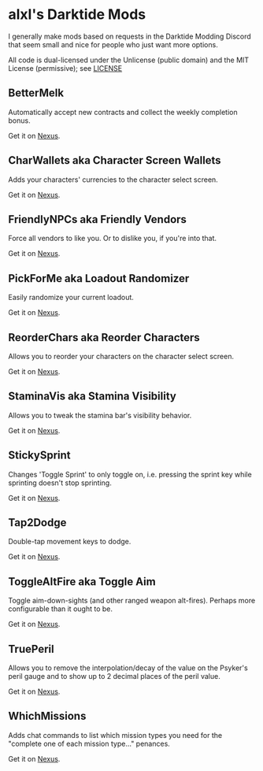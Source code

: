 # alxl's Darktide Mods
I generally make mods based on requests in the Darktide Modding Discord that seem small and nice for people who just want more options.

All code is dual-licensed under the Unlicense (public domain) and the MIT License (permissive); see [LICENSE](LICENSE)

## BetterMelk
Automatically accept new contracts and collect the weekly completion bonus.

Get it on [Nexus](https://www.nexusmods.com/warhammer40kdarktide/mods/71).

## CharWallets aka Character Screen Wallets
Adds your characters' currencies to the character select screen.

Get it on [Nexus](https://www.nexusmods.com/warhammer40kdarktide/mods/67).

## FriendlyNPCs aka Friendly Vendors
Force all vendors to like you. Or to dislike you, if you're into that.

Get it on [Nexus](https://www.nexusmods.com/warhammer40kdarktide/mods/59).

## PickForMe aka Loadout Randomizer
Easily randomize your current loadout.

Get it on [Nexus](https://www.nexusmods.com/warhammer40kdarktide/mods/66).

## ReorderChars aka Reorder Characters
Allows you to reorder your characters on the character select screen.

Get it on [Nexus](https://www.nexusmods.com/warhammer40kdarktide/mods/75).

## StaminaVis aka Stamina Visibility
Allows you to tweak the stamina bar's visibility behavior.

Get it on [Nexus](https://www.nexusmods.com/warhammer40kdarktide/mods/57).

## StickySprint
Changes 'Toggle Sprint' to only toggle on, i.e. pressing the sprint key while sprinting doesn't stop sprinting.

Get it on [Nexus](https://www.nexusmods.com/warhammer40kdarktide/mods/62).

## Tap2Dodge
Double-tap movement keys to dodge.

Get it on [Nexus](https://www.nexusmods.com/warhammer40kdarktide/mods/78).

## ToggleAltFire aka Toggle Aim
Toggle aim-down-sights (and other ranged weapon alt-fires). Perhaps more configurable than it ought to be.

Get it on [Nexus](https://www.nexusmods.com/warhammer40kdarktide/mods/60).

## TruePeril
Allows you to remove the interpolation/decay of the value on the Psyker's peril gauge and to show up to 2 decimal places of the peril value.

Get it on [Nexus](https://www.nexusmods.com/warhammer40kdarktide/mods/63).

## WhichMissions
Adds chat commands to list which mission types you need for the "complete one of each mission type..." penances.

Get it on [Nexus](https://www.nexusmods.com/warhammer40kdarktide/mods/55).
